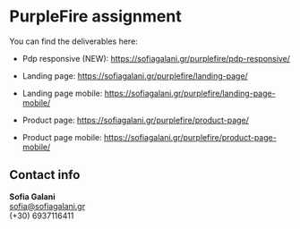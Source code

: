 # PurpleFire assignment

You can find the deliverables here:

- Pdp responsive (NEW): https://sofiagalani.gr/purplefire/pdp-responsive/

- Landing page: https://sofiagalani.gr/purplefire/landing-page/

- Landing page mobile: https://sofiagalani.gr/purplefire/landing-page-mobile/

- Product page: https://sofiagalani.gr/purplefire/product-page/

- Product page mobile: https://sofiagalani.gr/purplefire/product-page-mobile/

## Contact info

**Sofia Galani**  
sofia@sofiagalani.gr  
(+30) 6937116411
